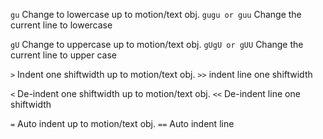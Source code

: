 `gu`             Change to lowercase up to motion/text obj.
`gugu or guu`    Change the current line to lowercase

`gU`             Change to uppercase up to motion/text obj.
`gUgU or gUU`    Change the current line to upper case

`>`              Indent one shiftwidth up to motion/text obj.
`>>`             indent line one shiftwidth

`<`              De-indent one shiftwidth up to motion/text obj.
`<<`             De-indent line one shiftwidth

`=`              Auto indent up to motion/text obj.
`==`             Auto indent line